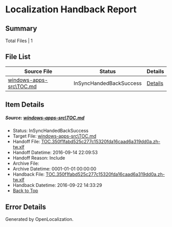 # <a name='report-top'></a> Localization Handback Report

## Summary
 Total Files | 1

## File List
 Source File | Status | Details 
 ----------- | ------ | ------- 
 [windows-apps-src\TOC.md](https://github.com/Microsoft/windows-apps/blob/1cae625559ad95c1de577e57bfd5087e55a0c2f5/windows-apps-src/TOC.md) | InSyncHandedBackSuccess | [Details](#1c9b52594ed1a3b519d5d20fea23f9a0c5bca1c88004)

## Item Details
##### <a name='1c9b52594ed1a3b519d5d20fea23f9a0c5bca1c88004'></a> Source: [windows-apps-src\TOC.md](https://github.com/Microsoft/windows-apps/blob/1cae625559ad95c1de577e57bfd5087e55a0c2f5/windows-apps-src/TOC.md)
* Status: InSyncHandedBackSuccess
* Target File: [windows-apps-src\TOC.md](https://github.com/Microsoft/windows-apps.zh-tw/blob/dea70d2be4fa4c06fce04df8669bbdee3ce10c20/windows-apps-src/TOC.md)
* Handoff File: [TOC.350f1fabd525c277c15320fda16caad6a319dd0a.zh-tw.xlf](https://github.com/Microsoft/WDG.handoff/blob/7bcde02f72298e2b712e332dc43d1a47c825d8bf/ol-handoff/Microsoft/windows-apps.zh-tw/master/TOC.350f1fabd525c277c15320fda16caad6a319dd0a.zh-tw.xlf)
* Handoff Datetime: 2016-09-14 22:09:53
* Handoff Reason: Include
* Archive File: 
* Archive Datetime: 0001-01-01 00:00:00
* Handback File: [TOC.350f1fabd525c277c15320fda16caad6a319dd0a.zh-tw.xlf](https://github.com/Microsoft/WDG.handback/blob/aea94288b5ef0ac06c1b1b418df184ea81473503/ol-handback/Microsoft/windows-apps.zh-tw/master/TOC.350f1fabd525c277c15320fda16caad6a319dd0a.zh-tw.xlf)
* Handback Datetime: 2016-09-22 14:33:29
* [Back to Top](#report-top)


## Error Details

Generated by OpenLocalization.
